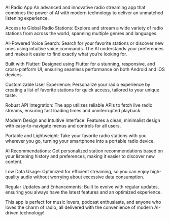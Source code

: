 AI Radio App
An advanced and innovative radio streaming app that combines the power of AI with modern technology to deliver an unmatched listening experience.

Access to Global Radio Stations: Explore and stream a wide variety of radio stations from across the world, spanning multiple genres and languages.

AI-Powered Voice Search: Search for your favorite stations or discover new ones using intuitive voice commands. The AI understands your preferences and makes it easier to find exactly what you’re looking for.

Built with Flutter: Designed using Flutter for a stunning, responsive, and cross-platform UI, ensuring seamless performance on both Android and iOS devices.

Customizable User Experience: Personalize your radio experience by creating a list of favorite stations for quick access, tailored to your unique taste.

Robust API Integration: The app utilizes reliable APIs to fetch live radio streams, ensuring fast loading times and uninterrupted playback.

Modern Design and Intuitive Interface: Features a clean, minimalist design with easy-to-navigate menus and controls for all users.

Portable and Lightweight: Take your favorite radio stations with you wherever you go, turning your smartphone into a portable radio device.

AI Recommendations: Get personalized station recommendations based on your listening history and preferences, making it easier to discover new content.

Low Data Usage: Optimized for efficient streaming, so you can enjoy high-quality audio without worrying about excessive data consumption.

Regular Updates and Enhancements: Built to evolve with regular updates, ensuring you always have the latest features and an optimized experience.

This app is perfect for music lovers, podcast enthusiasts, and anyone who loves the charm of radio, all delivered with the convenience of modern AI-driven technology!
